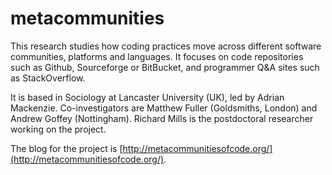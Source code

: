 metacommunities
===============


This research   studies how coding practices move across different software communities, platforms and languages. It focuses on code repositories such as Github, Sourceforge or BitBucket, and programmer Q&A sites such as StackOverflow.

It is based in Sociology at Lancaster University (UK), led by Adrian Mackenzie. Co-investigators are Matthew Fuller (Goldsmiths, London) and Andrew Goffey (Nottingham). Richard Mills is the postdoctoral researcher working on the project. 

The blog for the project is [http://metacommunitiesofcode.org/](http://metacommunitiesofcode.org/).
